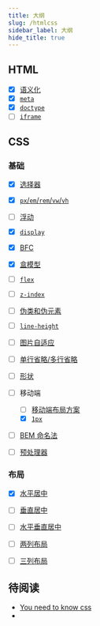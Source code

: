 ```yaml
---
title: 大纲
slug: /htmlcss
sidebar_label: 大纲
hide_title: true
---
```


## HTML

-   [x] [语义化](html/semantic.md)
-   [x] [`meta`](html/meta.md)
-   [x] [`doctype`](html/doctype.md)
-   [ ] [`iframe`](html/iframe.md)

## CSS

### 基础

-   [x] [选择器](css/selectors.md)
-   [x] [`px`/`em`/`rem`/`vw`/`vh`](css/units.md)
-   [ ] [浮动](css/float.md)
-   [x] [`display`](css/display.md)
-   [x] [BFC](css/bfc.md)
-   [x] [盒模型](css/box-model.md)
-   [ ] [`flex`](css/flex.md)
-   [ ] [`z-index`](css/z-index.md)
-   [ ] [伪类和伪元素](css/pseudo.md)
-   [ ] [`line-height`](css/line-height.md)
-   [ ] [图片自适应](css/img.md)
-   [ ] [单行省略/多行省略](css/ellipsis.md)
-   [ ] [形状](css/shapes.md)

-   [ ] 移动端

    -   [ ] [移动端布局方案](css/mobile-layout.md)
    -   [x] [`1px`](css/1px.md)

-   [ ] [BEM 命名法](css/bem.md)
-   [ ] [预处理器](css/postcss.md)

### 布局

-   [x] [水平居中](css/h-center.md)
-   [ ] [垂直居中](css/v-center.md)
-   [ ] [水平垂直居中](css/vh-center.md)
-   [ ] [两列布局](css/layouts.md#两列布局)
-   [ ] [三列布局](css/layouts.md#三列布局)


## 待阅读

- [You need to know css](https://lhammer.cn/You-need-to-know-css/#/zh-cn/)
- 
